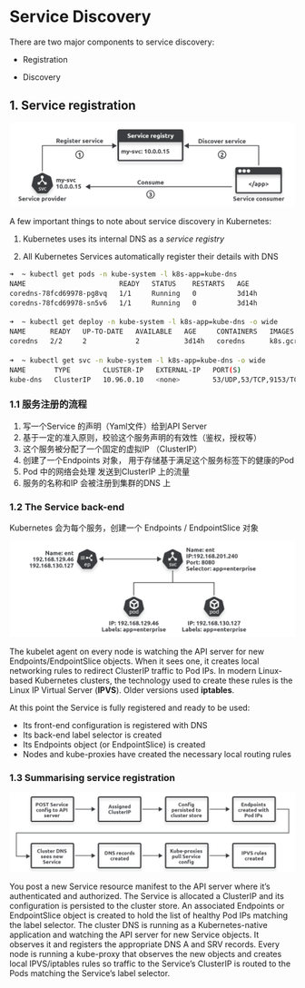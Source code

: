 # Service Discovery

There are two major components to service discovery:

* Registration

* Discovery

## 1. Service registration

![](https://raw.githubusercontent.com/feyfree/my-github-images/main/20220424095925-service-discovery.png)

A few important things to note about service discovery in Kubernetes:

1. Kubernetes uses its internal DNS as a *service registry*

2. All Kubernetes Services automatically register their details with DNS

```bash
➜  ~ kubectl get pods -n kube-system -l k8s-app=kube-dns
NAME                       READY   STATUS    RESTARTS   AGE
coredns-78fcd69978-pg8vq   1/1     Running   0          3d14h
coredns-78fcd69978-sn5v6   1/1     Running   0          3d14h

➜  ~ kubectl get deploy -n kube-system -l k8s-app=kube-dns -o wide
NAME      READY   UP-TO-DATE   AVAILABLE   AGE     CONTAINERS   IMAGES                              SELECTOR
coredns   2/2     2            2           3d14h   coredns      k8s.gcr.io/coredns/coredns:v1.8.4   k8s-app=kube-dns

➜  ~ kubectl get svc -n kube-system -l k8s-app=kube-dns -o wide
NAME       TYPE        CLUSTER-IP   EXTERNAL-IP   PORT(S)                  AGE     SELECTOR
kube-dns   ClusterIP   10.96.0.10   <none>        53/UDP,53/TCP,9153/TCP   3d14h   k8s-app=kube-dns
```

### 1.1 服务注册的流程

1. 写一个Service 的声明（Yaml文件）给到API Server
2. 基于一定的准入原则，校验这个服务声明的有效性（鉴权，授权等）
3. 这个服务被分配了一个固定的虚拟IP （ClusterIP）
4. 创建了一个Endpoints 对象， 用于存储基于满足这个服务标签下的健康的Pod
5. Pod 中的网络会处理 发送到ClusterIP 上的流量
6. 服务的名称和IP 会被注册到集群的DNS 上

### 1.2 The Service back-end

Kubernetes 会为每个服务，创建一个 Endpoints / EndpointSlice 对象

![](https://raw.githubusercontent.com/feyfree/my-github-images/main/20220424103406-service-endpoint.png)

The kubelet agent on every node is watching the API server for new Endpoints/EndpointSlice objects. When it sees one, it creates local networking rules to redirect ClusterIP traffic to Pod IPs. In modern Linux-based Kubernetes clusters, the technology used to create these rules is the Linux IP Virtual Server (**IPVS**). Older versions used **iptables**.

At this point the Service is fully registered and ready to be used:

* Its front-end configuration is registered with DNS
* Its back-end label selector is created
* Its Endpoints object (or EndpointSlice) is created
* Nodes and kube-proxies have created the necessary local routing rules

### 1.3 Summarising service registration

![](https://raw.githubusercontent.com/feyfree/my-github-images/main/20220424103613-service-registration.png)

You post a new Service resource manifest to the API server where it’s authenticated and authorized. The Service is allocated a ClusterIP and its configuration is persisted to the cluster store. An associated Endpoints or EndpointSlice object is created to hold the list of healthy Pod IPs matching the label selector. The cluster DNS is running as a Kubernetes-native application and watching the API server for new Service objects. It observes it and registers the appropriate DNS A and SRV records. Every node is running a kube-proxy that observes the new objects and creates local IPVS/iptables rules so traffic to the Service’s ClusterIP is routed to the Pods matching the Service’s label selector.